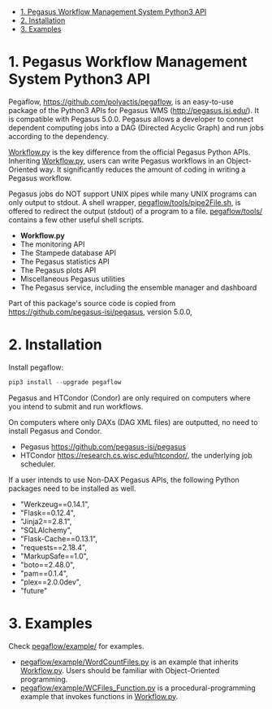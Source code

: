 - [1. Pegasus Workflow Management System Python3 API](#1-pegasus-workflow-management-system-python3-api)
- [2. Installation](#2-installation)
- [3. Examples](#3-examples)

# 1. Pegasus Workflow Management System Python3 API

Pegaflow, https://github.com/polyactis/pegaflow, is an easy-to-use package of the Python3 APIs for Pegasus WMS (http://pegasus.isi.edu/). It is compatible with Pegasus 5.0.0. Pegasus allows a developer to connect dependent computing jobs into a DAG (Directed Acyclic Graph) and run jobs according to the dependency.

[Workflow.py](pegaflow/Workflow.py) is the key difference from the official Pegasus Python APIs. Inheriting [Workflow.py](pegaflow/Workflow.py), users can write Pegasus workflows in an Object-Oriented way. It significantly reduces the amount of coding in writing a Pegasus workflow.

Pegasus jobs do NOT support UNIX pipes while many UNIX programs can only output to stdout. A shell wrapper, [pegaflow/tools/pipe2File.sh](pegaflow/tools/pipe2File.sh), is offered to redirect the output (stdout) of a program to a file. [pegaflow/tools/](pegaflow/tools/) contains a few other useful shell scripts.

- **Workflow.py**
- The monitoring API
- The Stampede database API
- The Pegasus statistics API
- The Pegasus plots API
- Miscellaneous Pegasus utilities
- The Pegasus service, including the ensemble manager and dashboard

Part of this package's source code is copied from https://github.com/pegasus-isi/pegasus, version 5.0.0,

# 2. Installation

Install pegaflow:

```python
pip3 install --upgrade pegaflow
```

Pegasus and HTCondor (Condor) are only required on computers where you intend to submit and run workflows.

On computers where only DAXs (DAG XML files) are outputted, no need to install Pegasus and Condor.

- Pegasus https://github.com/pegasus-isi/pegasus
- HTCondor https://research.cs.wisc.edu/htcondor/, the underlying job scheduler.

If a user intends to use Non-DAX Pegasus APIs, the following Python packages need to be installed as well.

- "Werkzeug==0.14.1",
- "Flask==0.12.4",
- "Jinja2==2.8.1",
- "SQLAlchemy",
- "Flask-Cache==0.13.1",
- "requests==2.18.4",
- "MarkupSafe==1.0",
- "boto==2.48.0",
- "pam==0.1.4",
- "plex==2.0.0dev",
- "future"

# 3. Examples

Check [pegaflow/example/](pegaflow/example/) for examples.

- [pegaflow/example/WordCountFiles.py](pegaflow/example/WordCountFiles.py) is an example that inherits [Workflow.py](pegaflow/Workflow.py). Users should be familiar with Object-Oriented programming.
- [pegaflow/example/WCFiles_Function.py](pegaflow/example/WCFiles_Function.py) is a procedural-programming example that invokes functions in [Workflow.py](pegaflow/Workflow.py).
